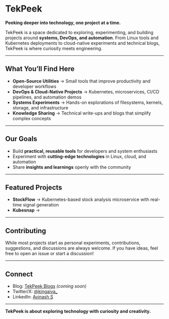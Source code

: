 # TekPeek  

**Peeking deeper into technology, one project at a time.**  

TekPeek is a space dedicated to exploring, experimenting, and building projects around **systems, DevOps, and automation**. From Linux tools and Kubernetes deployments to cloud-native experiments and technical blogs, TekPeek is where curiosity meets engineering.  

---

## What You’ll Find Here  

- **Open-Source Utilities** → Small tools that improve productivity and developer workflows  
- **DevOps & Cloud-Native Projects** → Kubernetes, microservices, CI/CD pipelines, and automation demos  
- **Systems Experiments** → Hands-on explorations of filesystems, kernels, storage, and infrastructure  
- **Knowledge Sharing** → Technical write-ups and blogs that simplify complex concepts  

---

## Our Goals  

- Build **practical, reusable tools** for developers and system enthusiasts  
- Experiment with **cutting-edge technologies** in Linux, cloud, and automation  
- Share **insights and learnings** openly with the community  

---

## Featured Projects  

- **StockFlow** → Kubernetes-based stock analysis microservice with real-time signal generation  
- **Kubesnap** →    

---

## Contributing  

While most projects start as personal experiments, contributions, suggestions, and discussions are always welcome. If you have ideas, feel free to open an issue or start a discussion!  

---

## Connect  

- Blog: [TekPeek Blogs](https://avinashsubhash.github.io/tekpeek) *(coming soon)*  
- Twitter/X: [@kingaiva_](https://x.com/kingaiva_)  
- LinkedIn: [Avinash S](https://www.linkedin.com/in/avinash-s-07551a1a0/)  

---

**TekPeek is about exploring technology with curiosity and creativity.**  
